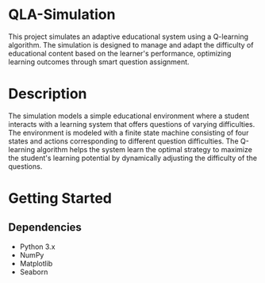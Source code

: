 # QLA-Simulation
This project simulates an adaptive educational system using a Q-learning algorithm. The simulation is designed to manage and adapt the difficulty of educational content based on the learner's performance, optimizing learning outcomes through smart question assignment.

# Description
The simulation models a simple educational environment where a student interacts with a learning system that offers questions of varying difficulties. The environment is modeled with a finite state machine consisting of four states and actions corresponding to different question difficulties. The Q-learning algorithm helps the system learn the optimal strategy to maximize the student's learning potential by dynamically adjusting the difficulty of the questions.

# Getting Started
## Dependencies
- Python 3.x
- NumPy
- Matplotlib
- Seaborn

